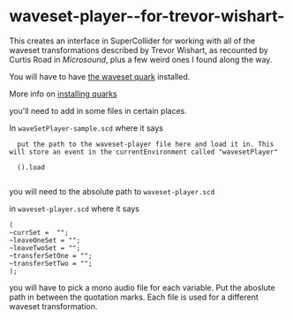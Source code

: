# waveset-player--for-trevor-wishart-


This creates an interface in SuperCollider for working with all of the waveset transformations described by Trevor Wishart, as recounted by Curtis Road in *Microsound*, plus a few weird ones I found along the way.

You will have to have [the waveset quark](https://github.com/supercollider-quarks/Wavesets) installed.

More info on [installing quarks](https://doc.sccode.org/Guides/UsingQuarks.html)


you'll need to add in some files in certain places.

In `waveSetPlayer-sample.scd` where it says 
```
  put the path to the waveset-player file here and load it in. This will store an event in the currentEnvironment called "wavesetPlayer"
  
  ().load
 
```

you will need to the absolute path to `waveset-player.scd`

in `waveset-player.scd` where it says

```
(
~currSet =  "";
~leaveOneSet = "";
~leaveTwoSet = "";
~transferSetOne = "";
~transferSetTwo = "";
);
```

you will have to pick a mono audio file for each variable. Put the aboslute path in between the quotation marks. Each file is used for a different waveset transformation.
